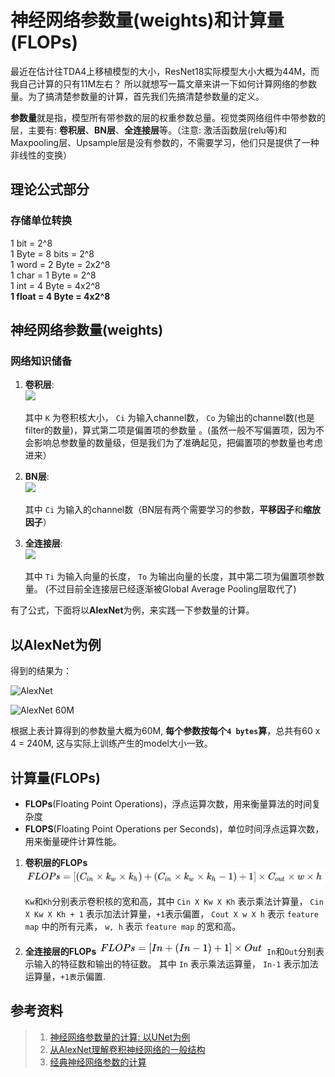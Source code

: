 # 神经网络参数量(weights)和计算量(FLOPs)

<!-- <script type="text/javascript"
   src="http://cdn.mathjax.org/mathjax/latest/MathJax.js?config=TeX-AMS-MML_HTMLorMML">
</script> -->

最近在估计往TDA4上移植模型的大小，ResNet18实际模型大小大概为44M，而我自己计算的只有11M左右？ 所以就想写一篇文章来讲一下如何计算网络的参数量。为了搞清楚参数量的计算，首先我们先搞清楚参数量的定义。

**参数量**就是指，模型所有带参数的层的权重参数总量。视觉类网络组件中带参数的层，主要有: **卷积层**、**BN层**、**全连接层**等。（注意: 激活函数层(relu等)和Maxpooling层、Upsample层是没有参数的，不需要学习，他们只是提供了一种非线性的变换）


## 理论公式部分
### 存储单位转换
   1 bit = 2^8    
   1 Byte = 8 bits = 2^8    
   1 word = 2 Byte = 2x2^8    
   1 char = 1 Byte = 2^8    
   1 int  = 4 Byte = 4x2^8    
   **1 float = 4 Byte = 4x2^8**    

## 神经网络参数量(weights)
### 网络知识储备
1. **卷积层**: <!-- \\(K^2 \times C_i \times C_o + C_o\\) -->    
   ![](../../img/weights/math1.svg)

   其中 `K` 为卷积核大小， `Ci` 为输入channel数， `Co` 为输出的channel数(也是filter的数量)，算式第二项是偏置项的参数量 。(虽然一般不写偏置项，因为不会影响总参数量的数量级，但是我们为了准确起见，把偏置项的参数量也考虑进来）

2. **BN层**:  <!-- \\(2 \times C_i\\) -->    
   ![](../../img/weights/math2.svg) 

   其中 `Ci` 为输入的channel数（BN层有两个需要学习的参数，**平移因子**和**缩放因子**）

3. **全连接层**:  <!-- \\(T_i \times T_o + T_o\\) -->  
   ![](../../img/weights/math3.svg)

   其中 `Ti` 为输入向量的长度， `To` 为输出向量的长度，其中第二项为偏置项参数量。 (不过目前全连接层已经逐渐被Global Average Pooling层取代了)

有了公式，下面将以**AlexNet**为例，来实践一下参数量的计算。

## 以AlexNet为例

得到的结果为：

![AlexNet](../../img/weights/AlexNet.png)

![AlexNet 60M](../../img/weights/AlexNet_60M.png)

根据上表计算得到的参数量大概为60M, **每个参数按每个`4 bytes`算**，总共有60 x 4 = 240M, 这与实际上训练产生的model大小一致。

## 计算量(FLOPs)
- **FLOPs**(Floating Point Operations)，浮点运算次数，用来衡量算法的时间复杂度    
- **FLOPS**(Floating Point Operations per Seconds)，单位时间浮点运算次数，用来衡量硬件计算性能。    

1. **卷积层的FLOPs**
   ![Convolution layer FLOPs](../../img/weights/convolution_FLOPs.png)

   `Kw`和`Kh`分别表示卷积核的宽和高，其中 `Cin X Kw X Kh` 表示乘法计算量， `Cin X Kw X Kh + 1` 表示加法计算量，`+1`表示偏置， `Cout X w X h` 表示 `feature map` 中的所有元素， `w, h` 表示 `feature map` 的宽和高。


2. **全连接层的FLOPs**
   ![full connected layer FLOPs](../../img/weights/fullconnected_FLOPs.png)
   `In`和`Out`分别表示输入的特征数和输出的特征数。
   其中 `In` 表示乘法运算量， `In-1` 表示加法运算量，`+1表`示偏置.


## 参考资料
> 1. [神经网络参数量的计算: 以UNet为例](https://zhuanlan.zhihu.com/p/57437131)
> 2. [从AlexNet理解卷积神经网络的一般结构](https://blog.csdn.net/chaipp0607/article/details/72847422)
> 3. [经典神经网络参数的计算](https://zhuanlan.zhihu.com/p/49842046)
